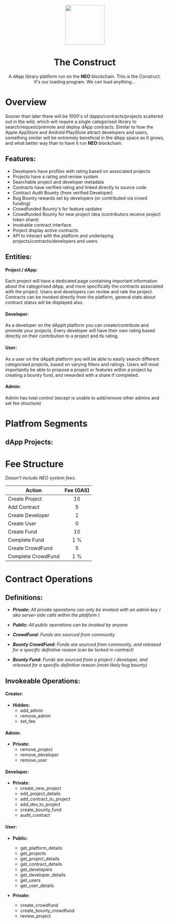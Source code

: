 <p align="center">
  <img
    src="https://mysterium.network/wp-content/uploads/2017/04/1.png"
    width="125px;">
</p>

<h1 align="center">The Construct</h1>

<p align="center">
  A dApp library platform run on the <b>NEO</b> blockchain. This is the Construct. It's our loading program. We can load anything...
</p>


# Overview
Sooner than later there will be 1000's of dapps/contracts/projects scattered out in the wild, which will require a single categorised library to search/request/premote and deploy dApp contracts. Similar to how the Apple AppStore and Android PlayStore attract developers and users, something similar will be extremely beneficial in the dApp space as it grows, and what better way than to have it run **NEO** blockchain.

## Features:
- Developers have profiles with rating based on associated projects
- Projects have a rating and review system
- Searchable project and developer metadata
- Contracts have verified rating and linked directly to source code
- Contract Audit Bounty (from verified Developer)
- Bug Bounty rewards set by developers (or contributed via crowd funding)
- Crowdfunded Bounty's for feature updates
- Crowdfunded Bounty for new project idea (contributors receive project token share)
- Invokable contract interface
- Project display active contracts
- API to interact with the platform and underlaying projects/contracts/developers and users.

## Entities:
#### Project / dApp:
Each project will have a dedicated page containing important information about the categorised dApp, and more specifically the contracts associated with the project. Users and developers can review and rate the project. Contracts can be invoked directly from the platform, general stats about contract status will be displayed also.

#### Developer:
As a developer on the dAppIt platform you can create/contribute and promote your projects. Every developer will have their own rating based directly on their contribution to a project and its rating.

#### User:
As a user on the dAppIt platform you will be able to easily search different categorised projects, based on varying filters and ratings. Users will most importantly be able to propose a project or features within a project by creating a bounty fund, and rewarded with a share if completed.

#### Admin:
Admin has total control (except is unable to add/remove other admins and set fee structure)

# Platfrom Segments
## dApp Projects:


# Fee Structure
*Doesn't include NEO system fees.*

| Action        | Fee (GAS)     |
| ------------- |:-------------:|
| Create Project| 10 |
| Add Contract| 5 |
| Create Developer | 1 |
| Create User | 0 |
| Create Fund   |  10  |
| Complete Fund   |  1 %  |
| Create CrowdFund   |  5  |
| Complete CrowdFund   |  1 %  |


# ​​Contract Operations
## Definitions:

  - <i>**Private:** All private operations can only be invoked with an admin key ( aka server-side calls within the platform )</i>

  - <i>**Public:** All public operations can be invoked by anyone</i>

  - <i>**CrowdFund:** Funds are sourced from community</i>

  - <i>**Bounty CrowdFund:** Funds are sourced from community, and released for a specific definitive reason (can be locked in contract)</i>

  - <i>**Bounty Fund:** Funds are sourced from a project / developer, and released for a specific definitive reason (most likely bug bounty)</i>

## Invokeable Operations:
#### Creator:
  - **Hidden:**  
    - add_admin
    - remove_admin
    - set_fee

#### Admin:
  - **Private:**
    - remove_project
    - remove_developer
    - remove_user

#### Developer:
  - **Private:**
    - create_new_project
    - edit_project_details
    - add_contract_to_project
    - add_dev_to_project
    - create_bounty_fund
    - audit_contract


#### User:

  - **Public:**
    - get_platform_details
    - get_projects
    - get_project_details
    - get_contract_details
    - get_developers
    - get_developer_details
    - get_users
    - get_user_details


  - **Private:**
    - create_crowdfund
    - create_bounty_crowdfund
    - review_project
